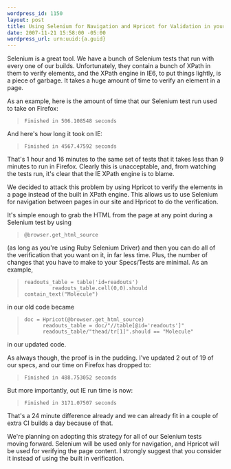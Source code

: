 ```yaml
--- 
wordpress_id: 1150
layout: post
title: Using Selenium for Navigation and Hpricot for Validation in your Webapp
date: 2007-11-21 15:58:00 -05:00
wordpress_url: urn:uuid:{a.guid}
---
```

<p>Selenium is a great tool.  We have a bunch of Selenium tests that run with every one of our builds.  Unfortunately, they contain a bunch of XPath in them to verify elements, and the XPath engine in IE6, to put things lightly, is a piece of garbage.  It takes a huge amount of time to verify an element in a page.</p>

<p>As an example, here is the amount of time that our Selenium test run used to take on Firefox:</p>

<blockquote>
    <p><code>Finished in 506.108548 seconds</code></p>
</blockquote>

<p>And here's how long it took on IE:</p>

<blockquote>
    <p><code>Finished in 4567.47592 seconds</code></p>
</blockquote>

<p>That's 1 hour and 16 minutes to the same set of tests that it takes less than 9 minutes to run in Firefox.  Clearly this is unacceptable, and, from watching the tests run, it's clear that the IE XPath engine is to blame.</p>

<p>We decided to attack this problem by using Hpricot to verify the elements in a page instead of the built in XPath engine.  This allows us to use Selenium for navigation between pages in our site and Hpricot to do the verification.</p>

<p>It's simple enough to grab the HTML from the page at any point during a Selenium test by using</p>

<blockquote>
    <p><code>@browser.get_html_source</code></p>
</blockquote>

<p>(as long as you're using Ruby Selenium Driver) and then you can do all of the verification that you want on it, in far less time.  Plus, the number of changes that you have to make to your Specs/Tests are minimal.  As an example,</p>

<blockquote>
    <p><code>readouts_table = table('id=readouts')
         readouts_table.cell(0,0).should contain_text("Molecule")</code></p>
</blockquote>

<p>in our old code became</p>

<blockquote>
    <p><code>doc = Hpricot(@browser.get_html_source)
      readouts_table = doc/"//table[@id='readouts']"
      readouts_table/"thead/tr[1]".should == "Molecule"</code>   </p>
</blockquote>

<p>in our updated code.  </p>

<p>As always though, the proof is in the pudding.  I've updated 2 out of 19 of our specs, and our time on Firefox has dropped to:</p>

<blockquote>
    <p><code>Finished in 488.753052 seconds</code></p>
</blockquote>

<p>But more importantly, out IE run time is now:</p>

<blockquote>
    <p><code>Finished in 3171.07507 seconds</code></p>
</blockquote>

<p>That's a 24 minute difference already and we can already fit in a couple of extra CI builds a day because of that.</p>

<p>We're planning on adopting this strategy for all of our Selenium tests moving forward.  Selenium will be used only for navigation, and Hpricot will be used for verifying the page content.  I strongly suggest that you consider it instead of using the built in verification.</p>
